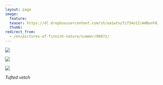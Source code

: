 ```yaml
---
layout: page
image:
  feature:
  teaser: https://dl.dropboxusercontent.com/sh/ea1wtnz7z734o12/AABunY0Jk5Qtu2xdQKc85T9ua/luontokuvat/kes%C3%A4/3/DS19787-245px.jpg
  thumb:
redirect_from:
  - /en/pictures-of-finnish-nature/summer/00072/
---
```


[![](https://dl.dropboxusercontent.com/sh/ea1wtnz7z734o12/AADla7tmMBfeqd8Bs1sdPSNNa/luontokuvat/kes%C3%A4/3/DS19769-800px.jpg)](https://dl.dropboxusercontent.com/sh/ea1wtnz7z734o12/AAD6e9HVR9U1wv1IFsgi2D5Ma/luontokuvat/kes%C3%A4/3/DS19769.jpg)

[![](https://dl.dropboxusercontent.com/sh/ea1wtnz7z734o12/AACD_PiZLJiw43dsADx6RxFSa/luontokuvat/kes%C3%A4/3/DS19771-800px.jpg)](https://dl.dropboxusercontent.com/sh/ea1wtnz7z734o12/AAC5HvMb3-oseeFIfSImu-V7a/luontokuvat/kes%C3%A4/3/DS19771.jpg)

[![](https://dl.dropboxusercontent.com/sh/ea1wtnz7z734o12/AAAOcZXy2_-DJUSTvA6RNxQHa/luontokuvat/kes%C3%A4/3/DS19787-800px.jpg)](https://dl.dropboxusercontent.com/sh/ea1wtnz7z734o12/AACo1Uv4CBGd1SnSWDQidnUda/luontokuvat/kes%C3%A4/3/DS19787.jpg)

*Tufted vetch*
